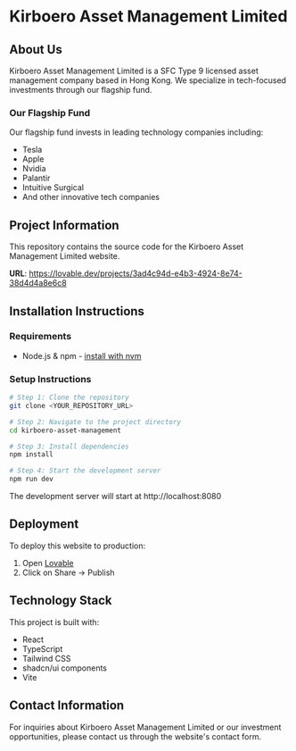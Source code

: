 
# Kirboero Asset Management Limited

## About Us

Kirboero Asset Management Limited is a SFC Type 9 licensed asset management company based in Hong Kong. We specialize in tech-focused investments through our flagship fund.

### Our Flagship Fund

Our flagship fund invests in leading technology companies including:
- Tesla
- Apple
- Nvidia
- Palantir
- Intuitive Surgical
- And other innovative tech companies

## Project Information

This repository contains the source code for the Kirboero Asset Management Limited website.

**URL**: https://lovable.dev/projects/3ad4c94d-e4b3-4924-8e74-38d4d4a8e6c8

## Installation Instructions

### Requirements

- Node.js & npm - [install with nvm](https://github.com/nvm-sh/nvm#installing-and-updating)

### Setup Instructions

```sh
# Step 1: Clone the repository
git clone <YOUR_REPOSITORY_URL>

# Step 2: Navigate to the project directory
cd kirboero-asset-management

# Step 3: Install dependencies
npm install

# Step 4: Start the development server
npm run dev
```

The development server will start at http://localhost:8080

## Deployment

To deploy this website to production:

1. Open [Lovable](https://lovable.dev/projects/3ad4c94d-e4b3-4924-8e74-38d4d4a8e6c8)
2. Click on Share -> Publish

## Technology Stack

This project is built with:
- React
- TypeScript
- Tailwind CSS
- shadcn/ui components
- Vite

## Contact Information

For inquiries about Kirboero Asset Management Limited or our investment opportunities, please contact us through the website's contact form.
